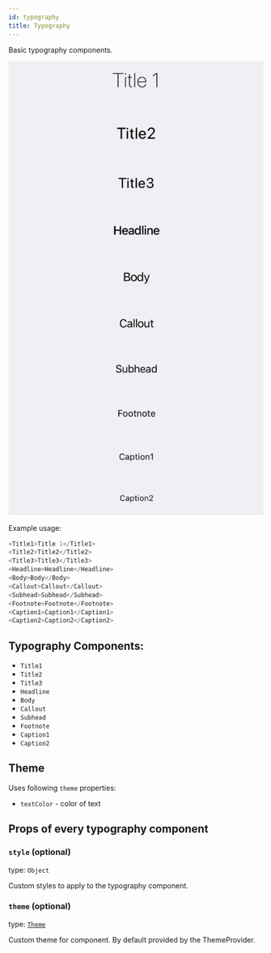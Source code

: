 ```yaml
---
id: typography
title: Typography
---
```


Basic typography components.

![Typography components](assets/typography.png)

Example usage:
```javascript
<Title1>Title 1</Title1>
<Title2>Title2</Title2>
<Title3>Title3</Title3>
<Headline>Headline</Headline>
<Body>Body</Body>
<Callout>Callout</Callout>
<Subhead>Subhead</Subhead>
<Footnote>Footnote</Footnote>
<Caption1>Caption1</Caption1>
<Caption2>Caption2</Caption2>
```

## Typography Components:
 - `Title1`
 - `Title2`
 - `Title3`
 - `Headline`
 - `Body`
 - `Callout`
 - `Subhead`
 - `Footnote`
 - `Caption1`
 - `Caption2`

## Theme
Uses following `theme` properties:
 - `textColor` - color of text

## Props of every typography component

### `style` (optional)
type: `Object`  

Custom styles to apply to the typography component.

### `theme` (optional)
type: [`Theme`](theme.html)

Custom theme for component. By default provided by the ThemeProvider.



